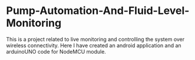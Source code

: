# Pump-Automation-And-Fluid-Level-Monitoring
This is a project related to live monitoring and controlling the system over wireless connectivity. Here I have created an android application and  an arduinoUNO code for NodeMCU module.

